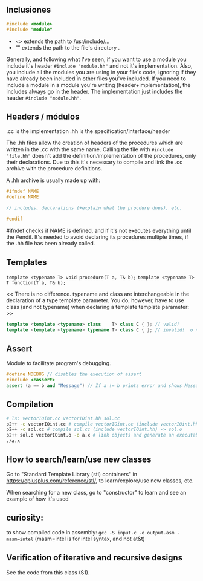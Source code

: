 ## Inclusiones
```c++
#include <module>
#include "module"
```
* <> extends the path to /usr/include/...
* "" extends the path to the file's directory .

Generally, and following what I've seen, if you want to use a module you include
it's header ```#include "module.hh"``` and not it's implementation. Also, you
include all the modules you are using in your file's code, ignoring if they have
already been included in other files you've included.
If you need to include a module in a module you're writing (header+implementation),
the includes always go in the header. The implementation just includes the header
```#include "module.hh"```.

## Headers / módulos
.cc is the implementation 
.hh is the specification/interface/header

The .hh files allow the creation of headers of the procedures which are written
in the .cc with the same name. Calling the file with ```#include "file.hh"```
doesn't add the definition/implementation of the procedures, only their declarations.
Due to this it's necessary to compile and link the .cc archive with the procedure
definitions.

A .hh archive is usually made up with:
```c++
#ifndef NAME
#define NAME

// includes, declarations (+explain what the procdure does), etc.

#endif
```
#ifndef checks if NAME is defined, and if it's not executes everything until
the #endif. It's needed to avoid declaring its procedures multiple times, if
the .hh file has been already called.

## Templates

`template <typename T> void procedure(T a, T& b);`
`template <typename T> T function(T a, T& b);`

<< There is no difference. typename and class are interchangeable in the declaration of a type template parameter.
You do, however, have to use class (and not typename) when declaring a template template parameter: >>
```c++
template <template <typename> class    T> class C { }; // valid!
template <template <typename> typename T> class C { }; // invalid!  o noez!
```

## Assert
Module to facilitate program's debugging.
```c++
#define NDEBUG // disables the execution of assert
#include <cassert>
assert (a == b and "Message") // If a != b prints error and shows Message.
```

## Compilation

```sh
# ls: vectorIOint.cc vectorIOint.hh sol.cc
p2++ -c vectorIOint.cc # compile vectorIOint.cc (include vectorIOint.hh) -> vectorIOint.o
p2++ -c sol.cc # compile sol.cc (include vectorIOint.hh) -> sol.o
p2++ sol.o vectorIOint.o -o a.x # link objects and generate an executable sol.o vectorIOint.o -> sol.x
./a.x
```

## How to search/learn/use new classes
Go to "Standard Template Library (stl) containers" in 
https://cplusplus.com/reference/stl/, to learn/explore/use new classes, etc.

When searching for a new class, go to "constructor" to learn and see an example
of how it's used

## curiosity:
to show compiled code in assembly: ```gcc -S input.c -o output.asm -masm=intel```
(masm=intel is for intel syntax, and not at&t)

## Verification of iterative and recursive designs
See the code from this class (S1).
